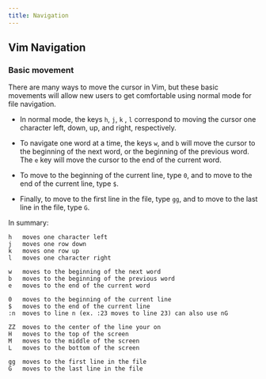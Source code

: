 ```yaml
---
title: Navigation
---
```


## Vim Navigation

### Basic movement

There are many ways to move the cursor in Vim, but these basic movements will allow
new users to get comfortable using normal mode for file navigation. 

* In normal mode, the keys `h`, `j`, `k` , `l` correspond to moving the cursor
one character left, down, up, and right, respectively. 

* To navigate one word at a time, the keys `w`, and `b` will move the cursor to
the beginning of the next word, or the beginning of the previous word. The `e`
key will move the cursor to the end of the current word.

* To move to the beginning of the current line, type `0`, and to move to the end
of the current line, type `$`.

* Finally, to move to the first line in the file, type `gg`, and to move to the
last line in the file, type `G`.

In summary: 

```vim
h   moves one character left
j   moves one row down
k   moves one row up
l   moves one character right

w   moves to the beginning of the next word
b   moves to the beginning of the previous word
e   moves to the end of the current word

0   moves to the beginning of the current line
$   moves to the end of the current line
:n  moves to line n (ex. :23 moves to line 23) can also use nG

ZZ  moves to the center of the line your on
H   moves to the top of the screen
M   moves to the middle of the screen
L   moves to the bottom of the screen

gg  moves to the first line in the file
G   moves to the last line in the file
```

